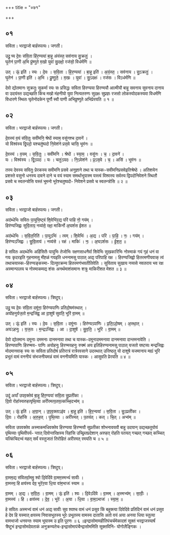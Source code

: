 +++
title = "०७१"

+++


## ०१
सविता। भरद्वाजो बार्हस्पत्यः। जगती।

उदु॒ ष्य दे॒वः स॑वि॒ता हि॑र॒ण्यया॑ बा॒हू अ॑यंस्त॒ सव॑नाय सु॒क्रतुः॑ ।  
घृ॒तेन॑ पा॒णी अ॒भि प्रु॑ष्णुते म॒खो युवा॑ सु॒दक्षो॒ रज॑सो॒ विध॑र्मणि ॥

उत् । ऊं॒ इति॑ । स्यः । दे॒वः । स॒वि॒ता । हि॒र॒ण्यया॑ । बा॒हू इति॑ । अ॒यं॒स्त॒ । सव॑नाय । सु॒ऽक्रतुः॑ ।  
घृ॒तेन॑ । पा॒णी इति॑ । अ॒भि । प्रु॒ष्णु॒ते॒ । म॒खः । युवा॑ । सु॒ऽदक्षः॑ । रज॑सः । विऽध॑र्मणि ॥

देवो द्योतमानः सुक्रतुः सुकर्मा स्यः सः प्रसिद्धः सविता हिरण्यया हिरण्मयौ आत्मीयौ बाहू सवनाय सुवनाय दानाय वा उदयंस्त उद्यच्छति किंच मखो मंहनीयो युवा नित्यतरुणः सुदक्षः सुप्रज्ञः रजसो लोकस्योदकस्यवा विधर्मणि विधारणे स्थितः घृतेनोदकेन पूर्णौ स्वौ पाणी अभिप्रुष्णुते अभिप्रेरयति ॥ १ ॥

## ०२
सविता। भरद्वाजो बार्हस्पत्यः। जगती।

दे॒वस्य॑ व॒यं स॑वि॒तुः सवी॑मनि॒ श्रेष्ठे॑ स्याम॒ वसु॑नश्च दा॒वने॑ ।  
यो विश्व॑स्य द्वि॒पदो॒ यश्चतु॑ष्पदो नि॒वेश॑ने प्रस॒वे चासि॒ भूम॑नः ॥

दे॒वस्य॑ । व॒यम् । स॒वि॒तुः । सवी॑मनि । श्रेष्ठे॑ । स्या॒म॒ । वसु॑नः । च॒ । दा॒वने॑ ।  
यः । विश्व॑स्य । द्वि॒ऽपदः॑ । यः । चतुः॑ऽपदः । नि॒ऽवेश॑ने । प्र॒ऽस॒वे । च॒ । असि॑ । भूम॑नः ॥

तस्य देवस्य सवितुः प्रेरकस्य सवीमनि प्रसवे अनुज्ञाने तथा च यास्कः-सवीमनिप्रसवेइतिश्रेष्ठे । अतिशयेन प्रशस्ते वसुनो धनस्य दावने दाने च वयं स्याम समर्थाभूयास्म यस्त्वं विश्वस्य सर्वस्य द्विपदोनिवेशने स्थितौ प्रसवे च स्वतन्त्रोसि यस्तं भूमनो भूरेश्चतुष्पदो- निवेशने प्रसवे च स्वतन्त्रोसि ॥ २ ॥

## ०३
सविता। भरद्वाजो बार्हस्पत्यः। जगती।

अद॑ब्धेभिः सवितः पा॒युभि॒ष्ट्वं शि॒वेभि॑र॒द्य परि॑ पाहि नो॒ गय॑म् ।  
हिर॑ण्यजिह्वः सुवि॒ताय॒ नव्य॑से॒ रक्षा॒ माकि॑र्नो अ॒घशं॑स ईशत ॥

अद॑ब्धेभिः । स॒वि॒त॒रिति॑ । पा॒युऽभिः॑ । त्वम् । शि॒वेभिः॑ । अ॒द्य । परि॑ । पा॒हि॒ । नः॒ । गय॑म् ।  
हिर॑ण्यऽजिह्वः । सु॒वि॒ताय॑ । नव्य॑से । रक्ष॑ । माकिः॑ । नः॒ । अ॒घऽशं॑सः । ई॒श॒त॒ ॥

हे सवितः अदब्धेभिः अहिंसितैः पायुभिः तेजोभिः रक्षणसाधनैर्वा शिवेभिः सुखकारिभिः नोस्माकं गयं गृहं धनं वा गयः कृदरइति गृहनामसु मीह्ळं गयइति धननामसु पाठात् अद्य परिपाहि रक्ष । हिरण्यजिह्वो हितरमणीयवाक् त्वं तथाचयास्कः-हिरण्यङ्कस्मा- दित्युपक्रम्य हितरमणंभवतीतिवेति । सुविताय सुखाय नव्यसे नवतराय भव रक्ष अस्मान्पालय च नोस्माकमद्य शंसः अनर्थमाशंसमानः शत्रुः माकिरीशत मेशत ॥ ३ ॥

## ०४
सविता। भरद्वाजो बार्हस्पत्यः। त्रिष्टुप्।

उदु॒ ष्य दे॒वः स॑वि॒ता दमू॑ना॒ हिर॑ण्यपाणिः प्रतिदो॒षम॑स्थात् ।  
अयो॑हनुर्यज॒तो म॒न्द्रजि॑ह्व॒ आ दा॒शुषे॑ सुवति॒ भूरि॑ वा॒मम् ॥

उत् । ऊं॒ इति॑ । स्यः । दे॒वः । स॒वि॒ता । दमू॑नाः । हिर॑ण्यऽपाणिः । प्र॒ति॒ऽदो॒षम् । अ॒स्था॒त् ।  
अयः॑ऽहनुः । य॒ज॒तः । म॒न्द्रऽजि॑ह्वः । आ । दा॒शुषे॑ । सु॒व॒ति॒ । भूरि॑ । वा॒मम् ॥

देवो द्योतमानः दमूनाः दममनाः दानमनावा तथा च यास्कः-दमूनादममनावा दानमनावा दान्तमनावेति । हिरण्यपाणिः हिरण्मय- पाणिः अयोहनुः हिरण्मयहनुः रुक्मं अय इतिहिरण्यनामसु पाठात् यजतो यष्टव्यः मन्द्रजिह्वः मोदमानवाक् स्यः सः सविता प्रतिदोषं प्रतिरात्रं रात्रेरवसाने उदस्थात् उत्तिष्ठतु यो दाशुषे यजमानाय मह्यं भूरि प्रभूतं वामं वननीयं संभजनीयमन्नं वामं वननीयमिति यास्कः । आसुवति प्रेरयति ॥ ४ ॥

## ०५
सविता। भरद्वाजो बार्हस्पत्यः। त्रिष्टुप्।

उदू॑ अयाँ उपव॒क्तेव॑ बा॒हू हि॑र॒ण्यया॑ सवि॒ता सु॒प्रती॑का ।  
दि॒वो रोहां॑स्यरुहत्पृथि॒व्या अरी॑रमत्प॒तय॒त्कच्चि॒दभ्व॑म् ॥

उत् । ऊं॒ इति॑ । अ॒या॒न् । उ॒प॒व॒क्ताऽइ॑व । बा॒हू इति॑ । हि॒र॒न्यया॑ । स॒वि॒ता । सु॒ऽप्रती॑का ।  
दि॒वः । रोहां॑सि । अ॒रु॒ह॒त् । पृ॒थि॒व्याः । अरी॑रमत् । प॒तय॑त् । कत् । चि॒त् । अभ्व॑म् ॥

सविता उपवक्तेव अस्माकमधिवक्तेव हिरण्यया हिरण्मयौ सुप्रतीका शोभनावयवौ बाहू उदयान् उद्यच्छतुयोयं पृथिव्याः पृथिवीपर्य- न्तात् दिवोन्तरिक्षस्य रिहांसि उच्छ्रितप्रदेशान् अरुहत् रोहति पतयत् गच्छत् गच्छत् कच्चित् यत्किंचिदभ्वं महत् सर्वं वस्तुजातं तिरोहितं अरीरमत् रमयति च ॥ ५ ॥

## ०६
सविता। भरद्वाजो बार्हस्पत्यः। त्रिष्टुप्।

वा॒मम॒द्य स॑वितर्वा॒ममु॒ श्वो दि॒वेदि॑वे वा॒मम॒स्मभ्यं॑ सावीः ।  
वा॒मस्य॒ हि क्षय॑स्य देव॒ भूरे॑र॒या धि॒या वा॑म॒भाजः॑ स्याम ॥

वा॒मम् । अ॒द्य । स॒वि॒तः॒ । वा॒मम् । ऊं॒ इति॑ । श्वः । दि॒वेऽदि॑वे । वा॒मम् । अ॒स्मभ्य॑म् । सा॒वीः॒ ।  
वा॒मस्य॑ । हि । क्षय॑स्य । दे॒व॒ । भूरेः॑ । अ॒या । धि॒या । वा॒म॒ऽभाजः॑ । स्या॒म॒ ॥

हे सवितः अस्मभ्यं वामं धनं अद्य सावीः सुव श्वश्च वामं धनं प्रसुव किं बहूक्त्या दिवेदिवे प्रतिदिनं वामं धनं प्रसुव हे देव हि यस्मात् क्षयस्य निवासभूतस्य भूरेः प्रभूतस्य वामस्य दातासि अतो वयं अया अनया धिया स्तुत्या वामभाजो धनवन्तः स्याम भूयास्म उ इति पूरणः ॥ ६ ॥इन्द्रासोमामहीतिपंचर्चमेकादशं सूक्तं भरद्वाजस्यार्षं त्रैष्टुभं इन्द्रासोमदेवताकं अनुक्रम्यतेच-इन्द्रासोमापंचैन्द्रासोममिति सूक्तविनि- योगोलैङ्गिकः ।